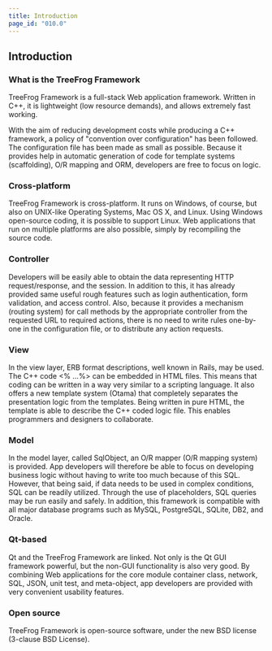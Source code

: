 ```yaml
---
title: Introduction
page_id: "010.0"
---
```


## Introduction

### What is the TreeFrog Framework

TreeFrog Framework is a full-stack Web application framework. Written in C++, it is lightweight (low resource demands), and allows extremely fast working.

With the aim of reducing development costs while producing a C++ framework, a policy of "convention over configuration" has been followed. The configuration file has been made as small as possible. Because it provides help in automatic generation of code for template systems (scaffolding), O/R mapping and ORM, developers are free to focus on logic.

### Cross-platform

TreeFrog Framework is cross-platform. It runs on Windows, of course, but also on UNIX-like Operating Systems, Mac OS X, and Linux. Using Windows open-source coding, it is possible to support Linux. Web applications that run on multiple platforms are also possible, simply by recompiling the source code.

### Controller

Developers will be easily able to obtain the data representing HTTP request/response, and the session. In addition to this, it has already provided same useful rough features such as login authentication, form validation, and access control.
Also, because it provides a mechanism (routing system) for call methods by the appropriate controller from the requested URL to required actions, there is no need to write rules one-by-one in the configuration file, or to distribute any action requests.

### View

In the view layer, ERB format descriptions, well known in Rails, may be used. The C++ code <% …%> can be embedded in HTML files. This means that coding can be written in a way very similar to a scripting language.
It also offers a new template system (Otama) that completely separates the presentation logic from the templates. Being written in pure HTML, the template is able to describe the C++ coded logic file. This enables programmers and designers to collaborate.

### Model

In the model layer, called SqlObject, an O/R mapper (O/R mapping system) is provided. App developers will therefore be able to focus on developing business logic without having to write too much because of this SQL.
However, that being said, if data needs to be used in complex conditions, SQL can be readily utilized. Through the use of placeholders, SQL queries may be run easily and safely.
In addition, this framework is compatible with all major database programs such as MySQL, PostgreSQL, SQLite, DB2, and Oracle.

### Qt-based

Qt and the TreeFrog Framework are linked. Not only is the Qt GUI framework powerful, but the non-GUI functionality is also very good. By combining Web applications for the core module container class, network, SQL, JSON, unit test, and meta-object, app developers are provided with very convenient usability features.

### Open source

TreeFrog Framework is open-source software, under the new BSD license (3-clause BSD License).